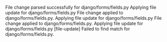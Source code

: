 File change parsed successfully for django/forms/fields.py
Applying file update for django/forms/fields.py
File change applied to django/forms/fields.py.
Applying file update for django/forms/fields.py
File change applied to django/forms/fields.py.
Applying file update for django/forms/fields.py
[file-update] Failed to find match for django/forms/fields.py.
